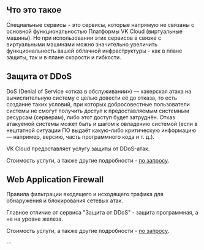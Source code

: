 ## Что это такое

Специальные сервисы - это сервисы, которые напрямую не связаны с основной функциональностью Платформы VK Cloud (виртуальные машины). Но при использовании этих сервисов в связке с виртуальными машинами можно значительно увеличить функциональность вашей облачной инфраструктуры - как в плане защиты, так и в плане скорости и гибкости.

## Защита от DDoS

DoS (Denial of Service «отказ в обслуживании») — хакерская атака на вычислительную систему с целью довести её до отказа, то есть создание таких условий, при которых добросовестные пользователи системы не смогут получить доступ к предоставляемым системным ресурсам (серверам), либо этот доступ будет затруднён. Отказ атакуемой системы может быть и шагом к овладению системой (если в нештатной ситуации ПО выдаёт какую-либо критическую информацию — например, версию, часть программного кода и т. д.).

VK Cloud предоставляет услугу защиты от DDoS-атак.

Стоимость услуги, а также другие подробности - [по запросу](https://mcs.mail.ru/help/contact-us).

## Web Application Firewall

Правила фильтрации входящего и исходящего трафика для обнаружения и блокирования сетевых атак.

Главное отличие от сервиса "Защита от DDoS" - защита программная, а не на уровне железа.

Стоимость услуги, а также другие подробности - [по запросу](https://mcs.mail.ru/help/contact-us).

--
